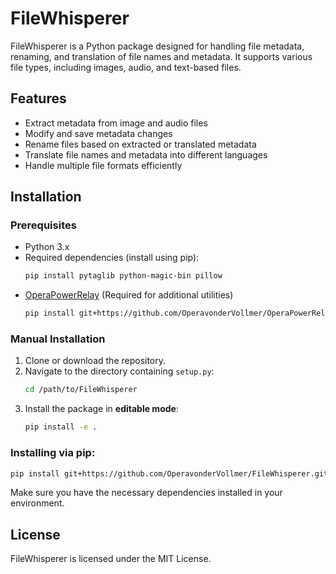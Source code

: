 # FileWhisperer

FileWhisperer is a Python package designed for handling file metadata, renaming, and translation of file names and metadata. It supports various file types, including images, audio, and text-based files.

## Features

- Extract metadata from image and audio files
- Modify and save metadata changes
- Rename files based on extracted or translated metadata
- Translate file names and metadata into different languages
- Handle multiple file formats efficiently

## Installation

### Prerequisites

- Python 3.x
- Required dependencies (install using pip):
  ```sh
  pip install pytaglib python-magic-bin pillow
  ```
- [OperaPowerRelay](https://github.com/OperavonderVollmer/OperaPowerRelay) (Required for additional utilities)
  ```sh
  pip install git+https://github.com/OperavonderVollmer/OperaPowerRelay.git
  ```

### Manual Installation

1. Clone or download the repository.
2. Navigate to the directory containing `setup.py`:
   ```sh
   cd /path/to/FileWhisperer
   ```
3. Install the package in **editable mode**:
   ```sh
   pip install -e .
   ```

### Installing via pip:

```sh
pip install git+https://github.com/OperavonderVollmer/FileWhisperer.git@latest
```

Make sure you have the necessary dependencies installed in your environment.

## License

FileWhisperer is licensed under the MIT License.
